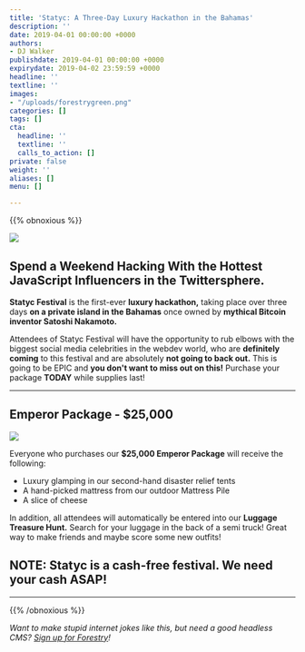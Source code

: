```yaml
---
title: 'Statyc: A Three-Day Luxury Hackathon in the Bahamas'
description: ''
date: 2019-04-01 00:00:00 +0000
authors:
- DJ Walker
publishdate: 2019-04-01 00:00:00 +0000
expirydate: 2019-04-02 23:59:59 +0000
headline: ''
textline: ''
images:
- "/uploads/forestrygreen.png"
categories: []
tags: []
cta:
  headline: ''
  textline: ''
  calls_to_action: []
private: false
weight: ''
aliases: []
menu: []

---
```

{{% obnoxious %}}

![](/uploads/statyc.png)

## Spend a Weekend Hacking With the Hottest JavaScript Influencers in the Twittersphere.

**Statyc Festival** is the first-ever **luxury hackathon,** taking place over three days **on a private island in the Bahamas** once owned by **mythical Bitcoin inventor Satoshi Nakamoto.**

Attendees of Statyc Festival will have the opportunity to rub elbows with the biggest social media celebrities in the webdev world, who are **definitely coming** to this festival and are absolutely **not going to back out.** This is going to be EPIC and **you don't want to miss out on this!** Purchase your package **TODAY** while supplies last!

<hr />

## Emperor Package - $25,000

![](/uploads/2019/04/tentcheese.jpg)

Everyone who purchases our **$25,000 Emperor Package** will receive the following:

* Luxury glamping in our second-hand disaster relief tents
* A hand-picked mattress from our outdoor Mattress Pile
* A slice of cheese

In addition, all attendees will automatically be entered into our **Luggage Treasure Hunt.** Search for your luggage in the back of a semi truck! Great way to make friends and maybe score some new outfits!

## NOTE: Statyc is a cash-free festival. We need your cash ASAP!

<hr />

{{% /obnoxious %}}

_Want to make stupid internet jokes like this, but need a good headless CMS?_ [_Sign up for Forestry_](https://app.forestry.io/signup)_!_